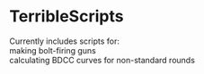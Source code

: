 # TerribleScripts</br>
Currently includes scripts for:</br>
making bolt-firing guns</br>
calculating BDCC curves for non-standard rounds</br>